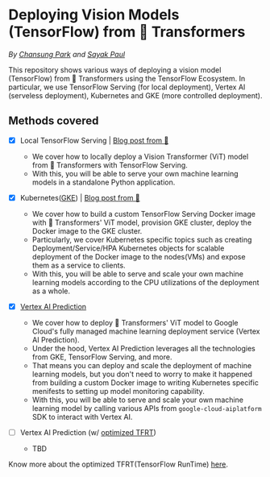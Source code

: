 # Deploying Vision Models (TensorFlow) from 🤗 Transformers

_By [Chansung Park](https://github.com/deep-diver) and [Sayak Paul](https://github.com/sayakpaul)_

This repository shows various ways of deploying a vision model (TensorFlow) from 🤗 Transformers using the TensorFlow Ecosystem. In particular, we use TensorFlow Serving (for local deployment), Vertex AI (serveless deployment), Kubernetes and GKE (more controlled deployment).

## Methods covered

- [x] Local TensorFlow Serving | [Blog post from 🤗](https://huggingface.co/blog/tf-serving-vision)
  - We cover how to locally deploy a Vision Transformer (ViT) model from 🤗 Transformers with TensorFlow Serving. 
  - With this, you will be able to serve your own machine learning models in a standalone Python application.
- [x] Kubernetes([GKE](https://cloud.google.com/kubernetes-engine)) | [Blog post from 🤗](https://huggingface.co/blog/deploy-tfserving-kubernetes)
  - We cover how to build a custom TensorFlow Serving Docker image with 🤗 Transformers' ViT model, provision GKE cluster, deploy the Docker image to the GKE cluster.
  - Particularly, we cover Kubernetes specific topics such as creating Deployment/Service/HPA Kubernetes objects for scalable deployment of the Docker image to the nodes(VMs) and expose them as a service to clients.
  - With this, you will be able to serve and scale your own machine learning models according to the CPU utilizations of the deployment as a whole.
- [x] [Vertex AI Prediction](https://cloud.google.com/vertex-ai/docs/predictions/getting-predictions) 
  - We cover how to deploy 🤗 Transformers' ViT model to Google Cloud's fully managed machine learning deployment service (Vertex AI Prediction). 
  - Under the hood, Vertex AI Prediction leverages all the technologies from GKE, TensorFlow Serving, and more. 
  - That means you can deploy and scale the deployment of machine learning models, but you don't need to worry to make it happened from building a custom Docker image to writing Kubernetes specific menifests to setting up model monitoring capability.
  - With this, you will be able to serve and scale your own machine learning model by calling various APIs from `google-cloud-aiplatform` SDK to interact with Vertex AI. 

- [ ] Vertex AI Prediction (w/ [optimized TFRT](https://cloud.google.com/vertex-ai/docs/predictions/optimized-tensorflow-runtime))
  - TBD

Know more about the optimized TFRT(TensorFlow RunTime) [here](https://github.com/tensorflow/runtime).

